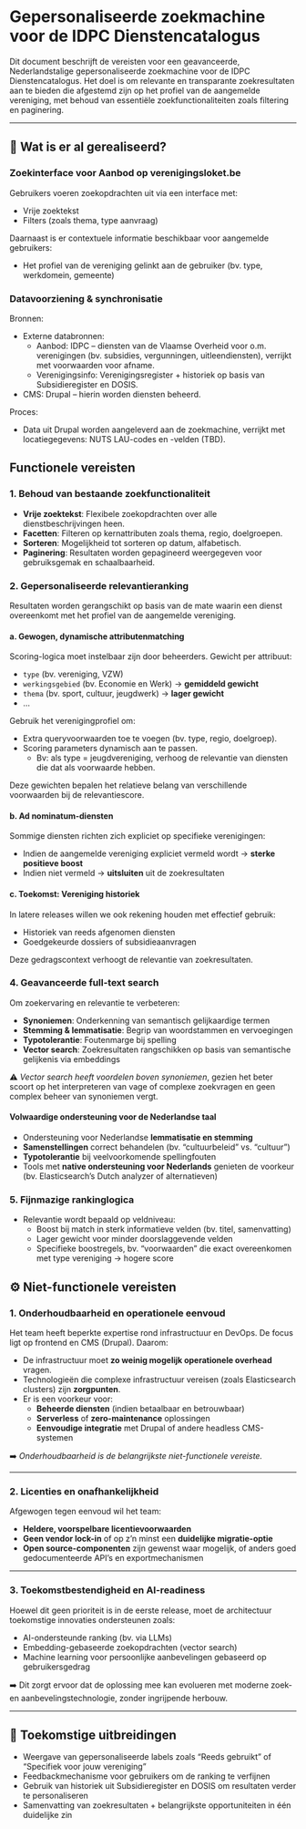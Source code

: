 # Gepersonaliseerde zoekmachine voor de IDPC Dienstencatalogus


Dit document beschrijft de vereisten voor een geavanceerde, Nederlandstalige gepersonaliseerde zoekmachine voor de IDPC Dienstencatalogus. Het doel is om relevante en transparante zoekresultaten aan te bieden die afgestemd zijn op het profiel van de aangemelde vereniging, met behoud van essentiële zoekfunctionaliteiten zoals filtering en paginering.

---

## 🔗 Wat is er al gerealiseerd?

### Zoekinterface voor Aanbod op verenigingsloket.be

Gebruikers voeren zoekopdrachten uit via een interface met:
- Vrije zoektekst
- Filters (zoals thema, type aanvraag)

Daarnaast is er contextuele informatie beschikbaar voor aangemelde gebruikers:
- Het profiel van de vereniging gelinkt aan de gebruiker (bv. type, werkdomein, gemeente)

### Datavoorziening & synchronisatie

Bronnen:
- Externe databronnen:
  - Aanbod: IDPC – diensten van de Vlaamse Overheid voor o.m. verenigingen (bv. subsidies, vergunningen, uitleendiensten), verrijkt met voorwaarden voor afname.
  - Verenigingsinfo: Verenigingsregister + historiek op basis van Subsidieregister en DOSIS.
- CMS: Drupal – hierin worden diensten beheerd.

Proces:
- Data uit Drupal worden aangeleverd aan de zoekmachine, verrijkt met locatiegegevens: NUTS LAU-codes en -velden (TBD).


## Functionele vereisten

### 1. Behoud van bestaande zoekfunctionaliteit
- **Vrije zoektekst**: Flexibele zoekopdrachten over alle dienstbeschrijvingen heen.
- **Facetten**: Filteren op kernattributen zoals thema, regio, doelgroepen.
- **Sorteren**: Mogelijkheid tot sorteren op datum, alfabetisch.
- **Paginering**: Resultaten worden gepagineerd weergegeven voor gebruiksgemak en schaalbaarheid.

### 2. Gepersonaliseerde relevantieranking

Resultaten worden gerangschikt op basis van de mate waarin een dienst overeenkomt met het profiel van de aangemelde vereniging.

#### a. Gewogen, dynamische attributenmatching

Scoring-logica moet instelbaar zijn door beheerders. Gewicht per attribuut:
- `type` (bv. vereniging, VZW)
- `werkingsgebied` (bv. Economie en Werk) → **gemiddeld gewicht**
- `thema` (bv. sport, cultuur, jeugdwerk) → **lager gewicht**
- …

Gebruik het verenigingprofiel om:
- Extra queryvoorwaarden toe te voegen (bv. type, regio, doelgroep).
- Scoring parameters dynamisch aan te passen.
  - Bv: als type = jeugdvereniging, verhoog de relevantie van diensten die dat als voorwaarde hebben.

Deze gewichten bepalen het relatieve belang van verschillende voorwaarden bij de relevantiescore.

#### b. Ad nominatum-diensten

Sommige diensten richten zich expliciet op specifieke verenigingen:
- Indien de aangemelde vereniging expliciet vermeld wordt → **sterke positieve boost**
- Indien niet vermeld → **uitsluiten** uit de zoekresultaten

#### c. Toekomst: Vereniging historiek

In latere releases willen we ook rekening houden met effectief gebruik:
- Historiek van reeds afgenomen diensten
- Goedgekeurde dossiers of subsidieaanvragen

Deze gedragscontext verhoogt de relevantie van zoekresultaten.

### 4. Geavanceerde full-text search

Om zoekervaring en relevantie te verbeteren:
- **Synoniemen**: Onderkenning van semantisch gelijkaardige termen
- **Stemming & lemmatisatie**: Begrip van woordstammen en vervoegingen
- **Typotolerantie**: Foutenmarge bij spelling
- **Vector search**: Zoekresultaten rangschikken op basis van semantische gelijkenis via embeddings

⚠️ *Vector search heeft voordelen boven synoniemen*, gezien het beter scoort op het interpreteren van vage of complexe zoekvragen en geen complex beheer van synoniemen vergt.

#### Volwaardige ondersteuning voor de Nederlandse taal

- Ondersteuning voor Nederlandse **lemmatisatie en stemming**
- **Samenstellingen** correct behandelen (bv. “cultuurbeleid” vs. “cultuur”)
- **Typotolerantie** bij veelvoorkomende spellingfouten
- Tools met **native ondersteuning voor Nederlands** genieten de voorkeur (bv. Elasticsearch’s Dutch analyzer of alternatieven)

### 5. Fijnmazige rankinglogica

- Relevantie wordt bepaald op veldniveau:
  - Boost bij match in sterk informatieve velden (bv. titel, samenvatting)
  - Lager gewicht voor minder doorslaggevende velden
  - Specifieke boostregels, bv. “voorwaarden” die exact overeenkomen met type vereniging → hogere score

## ⚙️ Niet-functionele vereisten

### 1. Onderhoudbaarheid en operationele eenvoud

Het team heeft beperkte expertise rond infrastructuur en DevOps. De focus ligt op frontend en CMS (Drupal). Daarom:

- De infrastructuur moet **zo weinig mogelijk operationele overhead** vragen.
- Technologieën die complexe infrastructuur vereisen (zoals Elasticsearch clusters) zijn **zorgpunten**.
- Er is een voorkeur voor:
  - **Beheerde diensten** (indien betaalbaar en betrouwbaar)
  - **Serverless** of **zero-maintenance** oplossingen
  - **Eenvoudige integratie** met Drupal of andere headless CMS-systemen

➡️ *Onderhoudbaarheid is de belangrijkste niet-functionele vereiste.*

---

### 2. Licenties en onafhankelijkheid

Afgewogen tegen eenvoud wil het team:
- **Heldere, voorspelbare licentievoorwaarden**
- **Geen vendor lock-in** of op z’n minst een **duidelijke migratie-optie**
- **Open source-componenten** zijn gewenst waar mogelijk, of anders goed gedocumenteerde API’s en exportmechanismen

---

### 3. Toekomstbestendigheid en AI-readiness

Hoewel dit geen prioriteit is in de eerste release, moet de architectuur toekomstige innovaties ondersteunen zoals:

- AI-ondersteunde ranking (bv. via LLMs)
- Embedding-gebaseerde zoekopdrachten (vector search)
- Machine learning voor persoonlijke aanbevelingen gebaseerd op gebruikersgedrag

➡️ Dit zorgt ervoor dat de oplossing mee kan evolueren met moderne zoek- en aanbevelingstechnologie, zonder ingrijpende herbouw.

---

## 🌱 Toekomstige uitbreidingen

- Weergave van gepersonaliseerde labels zoals “Reeds gebruikt” of “Specifiek voor jouw vereniging”
- Feedbackmechanisme voor gebruikers om de ranking te verfijnen
- Gebruik van historiek uit Subsidieregister en DOSIS om resultaten verder te personaliseren
- Samenvatting van zoekresultaten + belangrijkste opportuniteiten in één duidelijke zin
